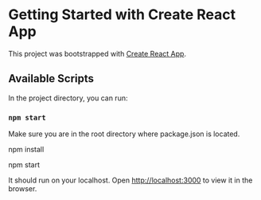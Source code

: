 # Getting Started with Create React App

This project was bootstrapped with [Create React App](https://github.com/facebook/create-react-app).

## Available Scripts

In the project directory, you can run:

### `npm start`

Make sure you are in the root directory where package.json is located.

npm install

npm start

It should run on your localhost.
Open [http://localhost:3000](http://localhost:3000) to view it in the browser.


